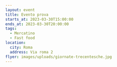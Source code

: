 ```yaml
---
layout: event
title: Evento prova
starts_at: 2023-03-30T15:00:00
ends_at: 2023-03-30T20:00:00
tags:
  - Mercatino
  - Fast food
location:
  city: Roma
  address: Via roma 2
flyer: images/uploads/giornate-trecentesche.jpg
---
```

